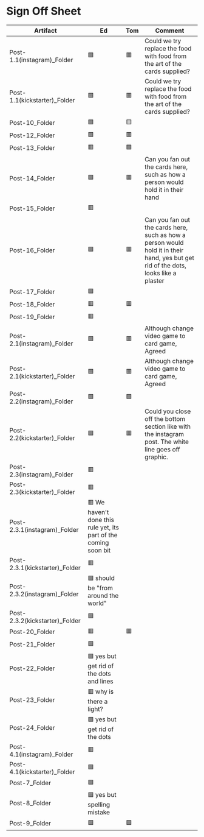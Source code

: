 # Sign Off Sheet

| Artifact | Ed | Tom | Comment |
| --- | --- | --- | --- |
| Post-1.1(instagram)_Folder |🟩 |🟥| Could we try replace the food with food from the art of the cards supplied? |
| Post-1.1(kickstarter)_Folder |:green_square:|:red_square:| Could we try replace the food with food from the art of the cards supplied? |
| Post-10_Folder |:green_square:|:yellow_square:|
| Post-12_Folder |:green_square:|:red_square:|
| Post-13_Folder |:red_square:|:green_square:|
| Post-14_Folder |:green_square:|:red_square:| Can you fan out the cards here, such as how a person would hold it in their hand |
| Post-15_Folder |:red_square:| |
| Post-16_Folder |:green_square:|:red_square:| Can you fan out the cards here, such as how a person would hold it in their hand, yes but get rid of the dots, looks like a plaster|
| Post-17_Folder |:green_square:| |
| Post-18_Folder |:red_square:|:red_square:|
| Post-19_Folder |:red_square:|
| Post-2.1(instagram)_Folder |:green_square:|:red_square:| Although change video game to card game, Agreed |
| Post-2.1(kickstarter)_Folder |:green_square:|:red_square:| Although change video game to card game, Agreed |
| Post-2.2(instagram)_Folder |:green_square:|:green_square:|
| Post-2.2(kickstarter)_Folder |:green_square:|:red_square:| Could you close off the bottom section like with the instagram post. The white line goes off graphic.
| Post-2.3(instagram)_Folder |:red_square:|
| Post-2.3(kickstarter)_Folder |:red_square:| 
| Post-2.3.1(instagram)_Folder |:red_square: We haven't done this rule yet, its part of the coming soon bit| 
| Post-2.3.1(kickstarter)_Folder |:red_square:|
| Post-2.3.2(instagram)_Folder |:green_square: should be "from around the world"|
| Post-2.3.2(kickstarter)_Folder |:green_square:|
| Post-20_Folder |:red_square:|:red_square:|
| Post-21_Folder |:green_square:|
| Post-22_Folder |:green_square: yes but get rid of the dots and lines |
| Post-23_Folder |:red_square: why is there a light? |
| Post-24_Folder |:green_square: yes but get rid of the dots |
| Post-4.1(instagram)_Folder |:red_square: |
| Post-4.1(kickstarter)_Folder |:green_square:|
| Post-7_Folder |:green_square:|
| Post-8_Folder |:green_square: yes but spelling mistake |
| Post-9_Folder |:green_square:|:green_square:|

